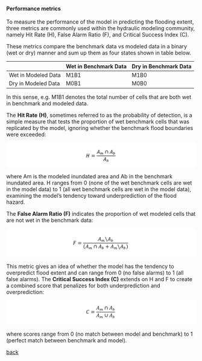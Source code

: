 #### Performance metrics

To measure the performance of the model in predicting the flooding extent, three metrics are commonly used within the hydraulic modeling community, namely Hit Rate (H), False Alarm Ratio (F), and Critical Success Index (C). 


These metrics compare the benchmark data vs modeled data in a binary (wet or dry) manner and sum up them as four states shown in table below.

   |  | Wet in Benchmark Data | Dry in Benchmark Data |
   | :---         | :---      | :--- |
   | Wet in Modeled Data   | M1B1      | M1B0    |
   | Dry in Modeled Data     | M0B1       | M0B0    |

In this sense, e.g. M1B1 denotes the total number of cells that are both wet in benchmark and modeled data.

The **Hit Rate (H)**, sometimes referred to as the probability of detection, is a simple measure that tests the proportion of wet benchmark cells that was replicated by
the model, ignoring whether the benchmark flood boundaries were exceeded:

![Image](/Figures/metrics1.PNG)

where Am is the modeled inundated area and Ab in the benchmark inundated area. H ranges from 0 (none of the wet benchmark cells are wet in the model data) to 1 (all wet benchmark cells are wet in the model data), examining the model’s tendency toward underprediction of the flood hazard.

The **False Alarm Ratio (F)** indicates the proportion of wet modeled cells that are not wet in the benchmark data:

![Image](/Figures/metrics2.PNG)

This metric gives an idea of whether the model has the tendency to overpredict flood extent and can range from 0 (no false alarms) to 1 (all false alarms). The **Critical Success Index (C)** extends on H and F to create a combined score that penalizes for both underprediction and overprediction:

![Image](/Figures/metrics3.PNG)

where scores range from 0 (no match between model and benchmark) to 1 (perfect match between benchmark and model).

[back](/EnvAcy5.md)
